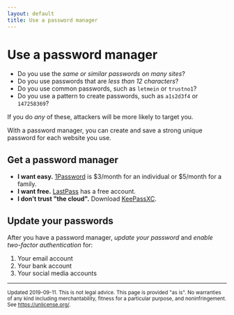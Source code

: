 ```yaml
---
layout: default
title: Use a password manager
---
```


# Use a password manager

- Do you use the _same or similar passwords on many sites_?
- Do you use passwords that are _less than 12 characters_?
- Do you use common passwords, such as `letmein` or `trustno1`? 
- Do you use a pattern to create passwords, such as `a1s2d3f4` or `147258369`?

If you do _any_ of these, attackers will be more likely to target you.

With a password manager, you can create and save a strong unique password for each website you use.

## Get a password manager

- **I want easy.** [1Password](https://1password.com/sign-up/) is $3/month for an individual or $5/month for a family.
- **I want free.** [LastPass](https://lastpass.com/create-account.php) has a free account.
- **I don't trust "the cloud".** Download [KeePassXC](https://keepassxc.org/download/).

## Update your passwords

After you have a password manager, _update your password_ and _enable two-factor authentication_ for:

1. Your email account
2. Your bank account
3. Your social media accounts

---

<small>Updated 2019-09-11. This is not legal advice. This page is provided "as is". No warranties of any kind including merchantability, fitness for a particular purpose, and noninfringement. See <https://unlicense.org/>.</small>
